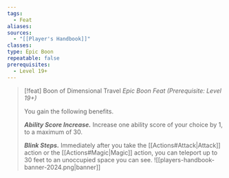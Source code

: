 ```yaml
---
tags:
  - Feat
aliases: 
sources:
  - "[[Player's Handbook]]"
classes: 
type: Epic Boon
repeatable: false
prerequisites:
  - Level 19+
---
```

>[!feat] Boon of Dimensional Travel
>_Epic Boon Feat (Prerequisite: Level 19+)_
>
>You gain the following benefits.
>
>**_Ability Score Increase._** Increase one ability score of your choice by 1, to a maximum of 30.
>
>**_Blink Steps._** Immediately after you take the [[Actions#Attack\|Attack]] action or the [[Actions#Magic\|Magic]] action, you can teleport up to 30 feet to an unoccupied space you can see.
![[players-handbook-banner-2024.png|banner]]
